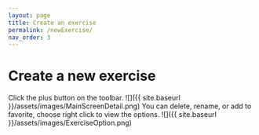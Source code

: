```yaml
---
layout: page
title: Create an exercise
permalink: /newExercise/
nav_order: 3
---
```


# Create a new exercise
Click the plus button on the toolbar.
![]({{ site.baseurl }}/assets/images/MainScreenDetail.png)
You can delete, rename, or add to favorite, choose right click to view the options.
![]({{ site.baseurl }}/assets/images/ExerciseOption.png)